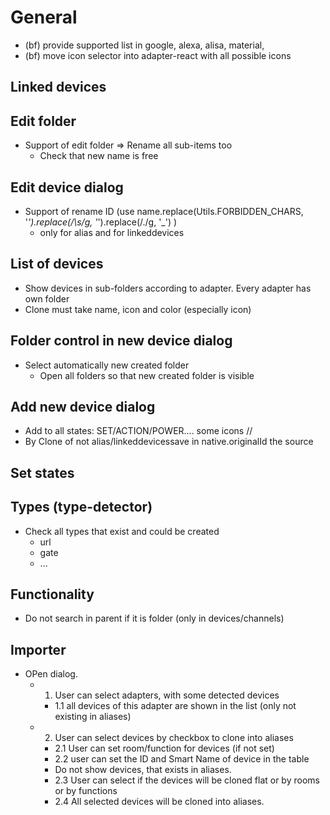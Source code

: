 # General
- (bf) provide supported list in google, alexa, alisa, material,
- (bf) move icon selector into adapter-react with all possible icons
## Linked devices

## Edit folder
- Support of edit folder => Rename all sub-items too
  - Check that new name is free
## Edit device dialog
- Support of rename ID (use name.replace(Utils.FORBIDDEN_CHARS, '_').replace(/\s/g, '_').replace(/\./g, '_') )
  - only for alias and for linkeddevices

## List of devices
- Show devices in sub-folders according to adapter. Every adapter has own folder
- Clone must take name, icon and color (especially icon)

## Folder control in new device dialog
- Select automatically new created folder
  - Open all folders so that new created folder is visible

## Add new device dialog
- Add to all states: SET/ACTION/POWER.... some icons //
- By Clone of not alias/linkeddevicessave in native.originalId the source

## Set states

## Types (type-detector)
- Check all types that exist and could be created
    - url
    - gate
    - ...

## Functionality
- Do not search in parent if it is folder (only in devices/channels)

## Importer
- OPen dialog.
  - 1. User can select adapters, with some detected devices
    - 1.1 all devices of this adapter are shown in the list (only not existing in aliases)  
  - 2. User can select devices by checkbox to clone into aliases
    - 2.1 User can set room/function for devices (if not set)
    - 2.2 user can set the ID and Smart Name of device in the table 
    - Do not show devices, that exists in aliases.
    - 2.3 User can select if the devices will be cloned flat or by rooms or by functions
    - 2.4 All selected devices will be cloned into aliases.

  

